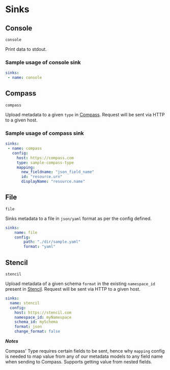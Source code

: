 # Sinks

## Console

`console`

Print data to stdout.

### Sample usage of console sink

```yaml
sinks:
 - name: console
```

## Compass

`compass`

Upload metadata to a given `type` in [Compass](https://github.com/odpf/meteor/tree/cb12c3ecf8904cf3f4ce365ca8981ccd132f35d0/docs/reference/github.com/odpf/compass/README.md). Request will be sent via HTTP to a given host.

### Sample usage of compass sink

```yaml
sinks:
 - name: compass
   config:
     host: https://compass.com
     type: sample-compass-type
     mapping:
       new_fieldname: "json_field_name"
       id: "resource.urn"
       displayName: "resource.name"
```

## File

`file`

Sinks metadata to a file in `json/yaml` format as per the config defined.

```yaml
sinks:
    name: file
    config:
        path: "./dir/sample.yaml"
        format: "yaml"
```

## Stencil

`stencil`

Upload metadata of a given schema `format` in the existing `namespace_id` present in [Stencil](https://github.com/odpf/meteor/tree/cb12c3ecf8904cf3f4ce365ca8981ccd132f35d0/docs/reference/github.com/odpf/stencil/README.md). Request will be sent via HTTP to a given host.

```yaml
sinks:
  name: stencil
  config:
    host: https://stencil.com
    namespace_id: myNamespace
    schema_id: mySchema
    format: json
    change_format: false
```

_**Notes**_

Compass' Type requires certain fields to be sent, hence why `mapping` config is needed to map value from any of our metadata models to any field name when sending to Compass. Supports getting value from nested fields.
